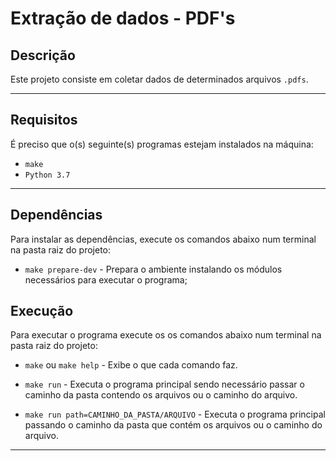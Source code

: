 # Extração de dados - PDF's

## Descrição
Este projeto consiste em coletar dados de determinados arquivos `.pdfs`.

---
## Requisitos

É preciso que o(s) seguinte(s) programas estejam instalados na máquina:

* `make`
* `Python 3.7`

---
## Dependências

Para instalar as dependências, execute os comandos abaixo num terminal na pasta raiz do projeto:

* `make prepare-dev` - Prepara o ambiente instalando os módulos necessários para executar o programa;

## Execução

Para executar o programa execute os os comandos abaixo num terminal na pasta raiz do projeto:

* `make` ou `make help` - Exibe o que cada comando faz.

* `make run` - Executa o programa principal sendo necessário passar o caminho da pasta contendo os arquivos ou o caminho do arquivo.

* `make run path=CAMINHO_DA_PASTA/ARQUIVO` - Executa o programa principal passando o caminho da pasta que contém os arquivos ou o caminho do arquivo.
---